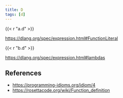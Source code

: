 ```yaml
---
title: D
tags: [d]
---
```


{{< r "a.d" >}}

<https://dlang.org/spec/expression.html#FunctionLiteral>

{{< r "b.d" >}}

<https://dlang.org/spec/expression.html#lambdas>

## References

- <https://programming-idioms.org/idiom/4>
- <https://rosettacode.org/wiki/Function_definition>
